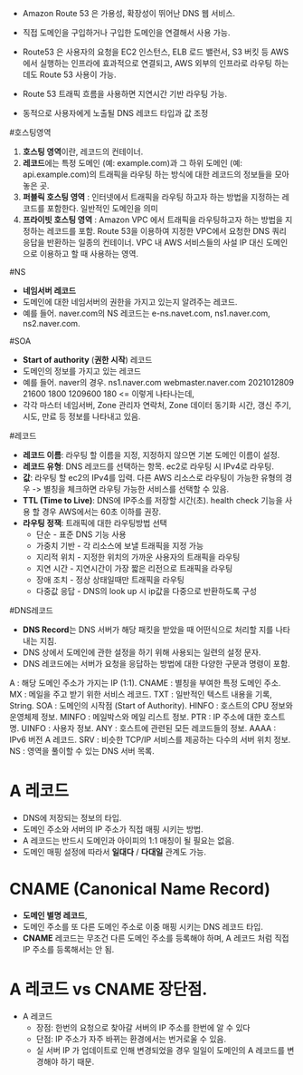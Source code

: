 
- Amazon Route 53 은 가용성, 확장성이 뛰어난 DNS 웹 서비스.
- 직접 도메인을 구입하거나 구입한 도메인을 연결해서 사용 가능.
- Route53 은 사용자의 요청을 EC2 인스턴스, ELB 로드 밸런서, S3 버킷 등 AWS 에서 실행하는 인프라에 효과적으로 연결되고, AWS 외부의 인프라로 라우팅 하는데도 Route 53 사용이 가능.

- Route 53 트래픽 흐름을 사용하면 지연시간 기반 라우팅 가능.
- 동적으로 사용자에게 노출될 DNS 레코드 타입과 값 조정


#호스팅영역

1. **호스팅 영역**이란, 레코드의 컨테이너.
2. **레코드**에는 특정 도메인 (예: example.com)과 그 하위 도메인 (예: api.example.com)의 트래픽을 라우팅 하는 방식에 대한 레코드의 정보들을 모아놓은 곳.
3. **퍼블릭 호스팅 영역** : 인터넷에서 트래픽을 라우팅 하고자 하는 방법을 지정하는 레코드를 포함한다.  일반적인 도메인을 의미
4. **프라이빗 호스팅 영역** : Amazon VPC 에서 트래픽을 라우팅하고자 하는 방법을 지정하는 레코드를 포함. Route 53을 이용하여 지정한 VPC에서 요청한 DNS 쿼리 응답을 반환하는 일종의 컨테이너.  VPC 내 AWS 서비스들의 사설 IP 대신 도메인으로 이용하고 할 때 사용하는 영역.


#NS 
- **네임서버 레코드** 
- 도메인에 대한 네임서버의 권한을 가지고 있는지 알려주는 레코드.
- 예를 들어. naver.com의 NS 레코드는 e-ns.navet.com, ns1.naver.com, ns2.naver.com.

#SOA
- **Start of authority** (**권한 시작**) 레코드
- 도메인의 정보를 가지고 있는 레코드
- 예를 들어. naver의 경우. ns1.naver.com webmaster.naver.com 2021012809 21600 1800 1209600 180 <= 이렇게 나타나는데, 
- 각각 마스터 네임서버, Zone 관리자 연락처, Zone 데이터 동기화 시간, 갱신 주기, 시도, 만료 등 정보를 나타내고 있음.

#레코드
- **레코드 이름**: 라우팅 할 이름을 지정, 지정하지 않으면 기본 도메인 이름이 설정.
- **레코드 유형**: DNS 레코드를 선택하는 항목. ec2로 라우팅 시 IPv4로 라우팅.
- **값**: 라우팅 할 ec2의 IPv4를 입력. 다른 AWS 리소스로 라우팅이 가능한 유형의 경우 -> 별칭을 체크하면 라우팅 가능한 서비스를 선택할 수 있음.
- **TTL (Time to Live)**: DNS에 IP주소를 저장할 시간(초). health check 기능을 사용 할 경우 AWS에서는 60초 이하를 권장.
- **라우팅 정잭**: 트래픽에 대한 라우팅방법 선택
	- 단순 - 표준 DNS 기능 사용
	- 가중치 기반 - 각 리소스에 보낼 트래픽을 지정 가능
	- 지리적 위치 - 지정한 위치의 가까운 사용자의 트래픽을 라우팅
	- 지연 시간 - 지연시간이 가장 짧은 리전으로 트래픽을 라우팅
	- 장애 조치 - 정상 상태일때만 트래픽을 라우팅
	- 다중값 응답 - DNS의 look up 시 ip값을 다중으로 반환하도록 구성

#DNS레코드
- **DNS Record**는 DNS 서버가 해당 패킷을 받았을 때 어떤식으로 처리할 지를 나타내는 지침.
- DNS 상에서 도메인에 관한 설정을 하기 위해 사용되는 일련의 설정 문자.
- DNS 레코드에는 서버가 요청을 응답하는 방법에 대한 다양한 구문과 명령이 포함.

A : 해당 도메인 주소가 가지는 IP (1:1).
CNAME : 별칭을 부여한 특정 도메인 주소.
MX : 메일을 주고 받기 위한 서비스 레코드.
TXT : 일반적인 텍스트 내용을 기록, String.
SOA : 도메인의 시작점 (Start of Authority).
HINFO : 호스트의 CPU 정보와 운영체제 정보.
MINFO : 메일박스와 메일 리스트 정보.
PTR : IP 주소에 대한 호스트 명.
UINFO : 사용자 정보.
ANY : 호스트에 관련된 모든 레코드들의 정보.
AAAA : IPv6 버전 A 레코드.
SRV : 비슷한 TCP/IP 서비스를 제공하는 다수의 서버 위치 정보.
NS : 영역을 풀이할 수 있는 DNS 서버 목록.


# A 레코드
- DNS에 저장되는 정보의 타입.
- 도메인 주소와 서버의 IP 주소가 직접 매핑 시키는 방법.
- A 레코드는 반드시 도메인과 아이피의 1:1 매칭이 될 필요는 없음.
- 도메인 매핑 설정에 따라서 **일대다** / **다대일** 관계도 가능.

# CNAME (Canonical Name Record)
- **도메인 별명 레코드**,
- 도메인 주소를 또 다른 도메인 주소로 이중 매핑 시키는 DNS 레코드 타입.
- **CNAME** 레코드는 무조건 다른 도메인 주소를 등록해야 하며, A 레코드 처럼 직접 IP 주소를 등록해서는 안 됨.


# A 레코드 vs CNAME 장단점.
- A 레코드
	- 장점: 한번의 요청으로 찾아갈 서버의 IP 주소를 한번에 알 수 있다
	- 단점: IP 주소가 자주 바뀌는 환경에서는 번거로울 수 있음.
	- 실 서버 IP 가 업데이트로 인해 변경되었을 경우 일일이 도메인의 A 레코드를 변경해야 하기 때문.




